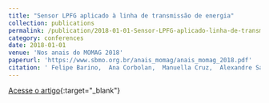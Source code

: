 ```yaml
---
title: "Sensor LPFG aplicado à linha de transmissão de energia"
collection: publications
permalink: /publication/2018-01-01-Sensor-LPFG-aplicado-linha-de-transmisso-de-energia
category: conferences
date: 2018-01-01
venue: 'Nos anais do MOMAG 2018'
paperurl: 'https://www.sbmo.org.br/anais_momag/anais_momag_2018.pdf'
citation: ' Felipe Barino,  Ana Corbolan,  Manuella Cruz,  Alexandre Santos, &quot;Sensor LPFG aplicado à linha de transmissão de energia.&quot; Nos anais do MOMAG 2018, 2018.'
---
```

[Acesse o artigo](https://www.sbmo.org.br/anais_momag/anais_momag_2018.pdf){:target="_blank"}
